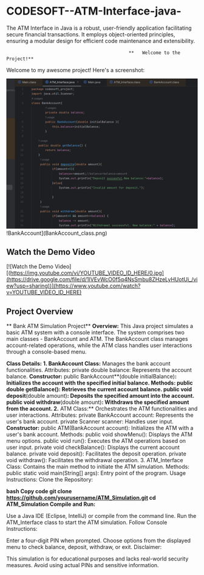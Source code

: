 # CODESOFT--ATM-Interface-java-
The ATM Interface in Java is a robust, user-friendly application facilitating secure financial transactions. It employs object-oriented principles, ensuring a modular design for efficient code maintenance and extensibility.

                                                 **   Welcome to the Project!**
 Welcome to my awesome project! Here's a screenshot:

![Project Screenshot](output/ATM_Interface-mainfile.png) 
!BankAccount](BankAccount_class.png)
## Watch the Demo Video

[![Watch the Demo Video][(https://img.youtube.com/vi/YOUTUBE_VIDEO_ID_HERE/0.jpg](https://drive.google.com/file/d/1IVEvWcO0f5q4NsSmbu8ZHzeLyHUotUi_/view?usp=sharing))](https://www.youtube.com/watch?v=YOUTUBE_VIDEO_ID_HERE)

## Project Overview



**
Bank ATM Simulation Project**
**Overview:**
This Java project simulates a basic ATM system with a console interface. The system comprises two main classes - BankAccount and ATM. The BankAccount class manages account-related operations, while the ATM class handles user interactions through a console-based menu.

**Class Details:**
**1. BankAccount Class:**
Manages the bank account functionalities.
Attributes:
private double balance: Represents the account balance.
**Constructor:**
public BankAccount**(double initialBalance)**: Initializes the account with the specified initial balance.
Methods:
public double getBalance(): Retrieves the current account balance.
public void deposit**(double amount)**: Deposits the specified amount into the account.
public void withdraw**(double amount)**: Withdraws the specified amount from the account.
2.** ATM Class:**
Orchestrates the ATM functionalities and user interactions.
Attributes:
private BankAccount account: Represents the user's bank account.
private Scanner scanner: Handles user input.
**Constructor:**
public ATM(BankAccount account): Initializes the ATM with a user's bank account.
Methods:
public void showMenu(): Displays the ATM menu options.
public void run(): Executes the ATM operations based on user input.
private void checkBalance(): Displays the current account balance.
private void deposit(): Facilitates the deposit operation.
private void withdraw(): Facilitates the withdrawal operation.
3. ATM_Interface Class:
Contains the main method to initiate the ATM simulation.
Methods:
public static void main(String[] args): Entry point of the program.
Usage Instructions:
Clone the Repository:

**bash
Copy code
git clone https://github.com/yourusername/ATM_Simulation.git
cd ATM_Simulation
Compile and Run:**

Use a Java IDE (Eclipse, IntelliJ) or compile from the command line.
Run the ATM_Interface class to start the ATM simulation.
Follow Console Instructions:

Enter a four-digit PIN when prompted.
Choose options from the displayed menu to check balance, deposit, withdraw, or exit.
Disclaimer:

This simulation is for educational purposes and lacks real-world security measures. Avoid using actual PINs and sensitive information.



 
